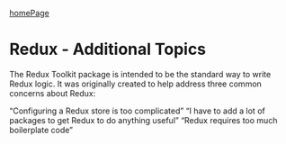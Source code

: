 [homePage](https://henok-6411.github.io/reading-notes) 

# Redux - Additional Topics

The Redux Toolkit package is intended to be the standard way to write Redux logic. It was originally created to help address three common concerns about Redux:

“Configuring a Redux store is too complicated”
“I have to add a lot of packages to get Redux to do anything useful”
“Redux requires too much boilerplate code”
















